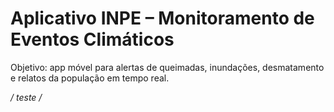 # Aplicativo INPE – Monitoramento de Eventos Climáticos
Objetivo: app móvel para alertas de queimadas, inundações, desmatamento e relatos da população em
tempo real.

*/ teste /*
